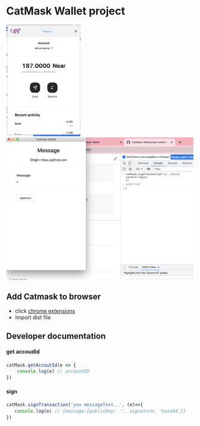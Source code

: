 # CatMask Wallet project

<img width="200" src="/readme/overView.png" />
<img width="500" src="/readme/message.png" />

## Add Catmask to browser
* click [chrome extensions](chrome://extensions/)
* Import dist file
## Developer documentation

#### get accoudId
```js
catMask.getAccoutId(e => {
    console.log(e) // accoundID
})
```
 #### sign
 ```js
catMask.signTransaction('you messageText..', (e)=>{
    console.log(e) // {message:{publicKey: '', signature: 'base64'}}
})
 ```

